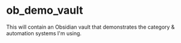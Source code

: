 # ob_demo_vault
This will contain an Obsidian vault that demonstrates the category &amp; automation systems I'm using.
